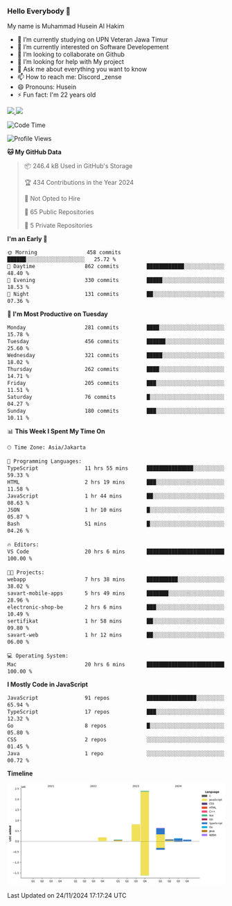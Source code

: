 ### Hello Everybody 👋

My name is Muhammad Husein Al Hakim

- 🔭 I’m currently studying on UPN Veteran Jawa Timur
- 🌱 I’m currently interested on Software Developement
- 👯 I’m looking to collaborate on Github
- 🤔 I’m looking for help with My project
- 💬 Ask me about everything you want to know
- 📫 How to reach me: Discord _zense
- 😄 Pronouns: Husein
- ⚡ Fun fact: I'm 22 years old

<p align="left">
<a href="https://github.com/huseinhq">
  <img height="180em" src="https://github-readme-stats-eight-theta.vercel.app/api?username=huseinhq&show_icons=true&theme=algolia&include_all_commits=true&count_private=true"/>
  <img height="180em" src="https://github-readme-stats-eight-theta.vercel.app/api/top-langs/?username=huseinhq&layout=compact&langs_count=8&theme=algolia"/>
</a>
</p>

<!--START_SECTION:waka-->
![Code Time](http://img.shields.io/badge/Code%20Time-1%2C624%20hrs%2045%20mins-blue)

![Profile Views](http://img.shields.io/badge/Profile%20Views-2-blue)

**🐱 My GitHub Data** 

> 📦 246.4 kB Used in GitHub's Storage 
 > 
> 🏆 434 Contributions in the Year 2024
 > 
> 🚫 Not Opted to Hire
 > 
> 📜 65 Public Repositories 
 > 
> 🔑 5 Private Repositories 
 > 
**I'm an Early 🐤** 

```text
🌞 Morning                458 commits         ██████░░░░░░░░░░░░░░░░░░░   25.72 % 
🌆 Daytime                862 commits         ████████████░░░░░░░░░░░░░   48.40 % 
🌃 Evening                330 commits         █████░░░░░░░░░░░░░░░░░░░░   18.53 % 
🌙 Night                  131 commits         ██░░░░░░░░░░░░░░░░░░░░░░░   07.36 % 
```
📅 **I'm Most Productive on Tuesday** 

```text
Monday                   281 commits         ████░░░░░░░░░░░░░░░░░░░░░   15.78 % 
Tuesday                  456 commits         ██████░░░░░░░░░░░░░░░░░░░   25.60 % 
Wednesday                321 commits         █████░░░░░░░░░░░░░░░░░░░░   18.02 % 
Thursday                 262 commits         ████░░░░░░░░░░░░░░░░░░░░░   14.71 % 
Friday                   205 commits         ███░░░░░░░░░░░░░░░░░░░░░░   11.51 % 
Saturday                 76 commits          █░░░░░░░░░░░░░░░░░░░░░░░░   04.27 % 
Sunday                   180 commits         ███░░░░░░░░░░░░░░░░░░░░░░   10.11 % 
```


📊 **This Week I Spent My Time On** 

```text
🕑︎ Time Zone: Asia/Jakarta

💬 Programming Languages: 
TypeScript               11 hrs 55 mins      ███████████████░░░░░░░░░░   59.33 % 
HTML                     2 hrs 19 mins       ███░░░░░░░░░░░░░░░░░░░░░░   11.58 % 
JavaScript               1 hr 44 mins        ██░░░░░░░░░░░░░░░░░░░░░░░   08.63 % 
JSON                     1 hr 10 mins        █░░░░░░░░░░░░░░░░░░░░░░░░   05.87 % 
Bash                     51 mins             █░░░░░░░░░░░░░░░░░░░░░░░░   04.26 % 

🔥 Editors: 
VS Code                  20 hrs 6 mins       █████████████████████████   100.00 % 

🐱‍💻 Projects: 
webapp                   7 hrs 38 mins       ██████████░░░░░░░░░░░░░░░   38.02 % 
savart-mobile-apps       5 hrs 49 mins       ███████░░░░░░░░░░░░░░░░░░   28.96 % 
electronic-shop-be       2 hrs 6 mins        ███░░░░░░░░░░░░░░░░░░░░░░   10.49 % 
sertifikat               1 hr 58 mins        ██░░░░░░░░░░░░░░░░░░░░░░░   09.80 % 
savart-web               1 hr 12 mins        ██░░░░░░░░░░░░░░░░░░░░░░░   06.00 % 

💻 Operating System: 
Mac                      20 hrs 6 mins       █████████████████████████   100.00 % 
```

**I Mostly Code in JavaScript** 

```text
JavaScript               91 repos            ████████████████░░░░░░░░░   65.94 % 
TypeScript               17 repos            ███░░░░░░░░░░░░░░░░░░░░░░   12.32 % 
Go                       8 repos             █░░░░░░░░░░░░░░░░░░░░░░░░   05.80 % 
CSS                      2 repos             ░░░░░░░░░░░░░░░░░░░░░░░░░   01.45 % 
Java                     1 repo              ░░░░░░░░░░░░░░░░░░░░░░░░░   00.72 % 
```



**Timeline**

![Lines of Code chart](https://raw.githubusercontent.com/HuseinHQ/HuseinHQ/main/assets/bar_graph.png)


 Last Updated on 24/11/2024 17:17:24 UTC
<!--END_SECTION:waka-->
